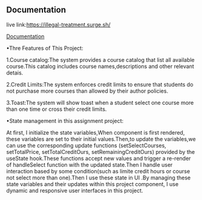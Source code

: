 
## Documentation

live link:https://illegal-treatment.surge.sh/

[Documentation](https://linktodocumentation)

•Thre Features of This Project:

1.Course catalog:The system provides a course catalog that list all available course.This catalog includes course names,descriptions and other relevant detais.

2.Credit Limits:The system enforces credit limits to ensure that students do not purchase more courses than allowed by their author policies.

3.Toast:The system will show toast when a student select one course more than one time or cross their credit limits.



•State management in this assignment project:

At first, I initialize the state variables,When component is first rendered, these variables are set to their initial values.Then,to update the variables,we can use the corresponding update functions (setSelectCourses, setTotalPrice, setTotalCreditOurs, setRemainingCreditOurs) provided by the useState hook.These functions accept new values and trigger a re-render of handleSelect function with the updated state.Then I handle user interaction based by some condition(such as limite credit hours or course not select more than one).Then I use these state in UI .By managing these state variables and their updates within this project component, I use dynamic and responsive user interfaces in this project.
